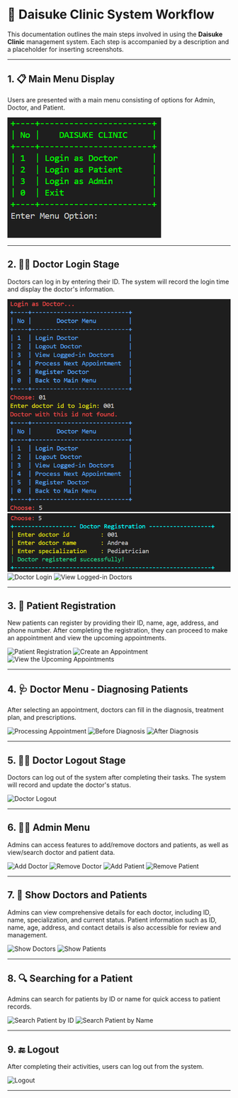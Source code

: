# 🏥 Daisuke Clinic System Workflow

This documentation outlines the main steps involved in using the **Daisuke Clinic** management system. Each step is accompanied by a description and a placeholder for inserting screenshots.

---

## 1. 📋 Main Menu Display

Users are presented with a main menu consisting of options for Admin, Doctor, and Patient.

![Main Menu Display](assets/images/main_menu.png)

---

## 2. 👨‍⚕️ Doctor Login Stage

Doctors can log in by entering their ID. The system will record the login time and display the doctor's information.

![Doctor Login](assets/images/login_doctor1.png)
![Registration Doctor](assets/images/Registration_doctor.png)
![Doctor Login](images/login_doctor2.png)
![View Logged-in Doctors](images/logged_in_doctors.png)

---
## 3. 👥 Patient Registration

New patients can register by providing their ID, name, age, address, and phone number. After completing the registration, they can proceed to make an appointment and view the upcoming appointments.

![Patient Registration](images/patient_registration.png)
![Create an Appointment](images/patient_create_aappointment.png)
![View the Upcoming Appointments](images/upcoming_appointments.png)

---

## 4. 🩺 Doctor Menu - Diagnosing Patients

After selecting an appointment, doctors can fill in the diagnosis, treatment plan, and prescriptions.

![Processing Appointment](images/process_appoinment.png)
![Before Diagnosis](images/show_diagnosis1.png)
![After Diagnosis](images/show_diagnosis2.png)

---

## 5. 👨‍⚕️ Doctor Logout Stage

Doctors can log out of the system after completing their tasks. The system will record and update the doctor's status.

![Doctor Logout](images/logout_doctor.png)

---

## 6. 🧑‍💼 Admin Menu

Admins can access features to add/remove doctors and patients, as well as view/search doctor and patient data.

![Add Doctor](images/admin_add_doctor.png)
![Remove Doctor](images/admin_remove_doctor.png)
![Add Patient](images/admin_add_patient.png)
![Remove Patient](images/admin_remove_patient.png)

---

## 7. 📝 Show Doctors and Patients
Admins can view comprehensive details for each doctor, including ID, name, specialization, and current status. Patient information such as ID, name, age, address, and contact details is also accessible for review and management.

![Show Doctors](images/show_doctor.png)
![Show Patients](images/patient_lists.png)

---

## 8. 🔍 Searching for a Patient

Admins can search for patients by ID or name for quick access to patient records.

![Search Patient by ID](images/search_ID.png)
![Search Patient by Name](images/search_name.png)

---

## 9. 🔚 Logout

After completing their activities, users can log out from the system.

![Logout](images/exit_program.png)

---
